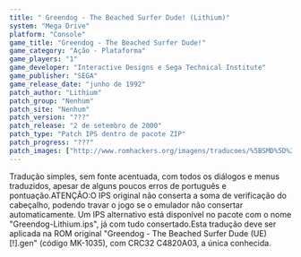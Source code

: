 ```yaml
---
title: " Greendog - The Beached Surfer Dude! (Lithium)"
system: "Mega Drive"
platform: "Console"
game_title: "Greendog - The Beached Surfer Dude!"
game_category: "Ação - Plataforma"
game_players: "1"
game_developer: "Interactive Designs e Sega Technical Institute"
game_publisher: "SEGA"
game_release_date: "junho de 1992"
patch_author: "Lithium"
patch_group: "Nenhum"
patch_site: "Nenhum"
patch_version: "???"
patch_release: "2 de setembro de 2000"
patch_type: "Patch IPS dentro de pacote ZIP"
patch_progress: "???"
patch_images: ["http://www.romhackers.org/imagens/traducoes/%5BSMD%5D%20Greendog%20-%20The%20Beached%20Surfer%20Dude%20-%20Lithium%20-%201.png","http://www.romhackers.org/imagens/traducoes/%5BSMD%5D%20Greendog%20-%20The%20Beached%20Surfer%20Dude%20-%20Lithium%20-%202.png","http://www.romhackers.org/imagens/traducoes/%5BSMD%5D%20Greendog%20-%20The%20Beached%20Surfer%20Dude%20-%20Lithium%20-%203.png"]
---
```

Tradução simples, sem fonte acentuada, com todos os diálogos e menus traduzidos, apesar de alguns poucos erros de português e pontuação.ATENÇÃO:O IPS original não conserta a soma de verificação do cabeçalho, podendo travar o jogo se o emulador não consertar automaticamente. Um IPS alternativo está disponível no pacote com o nome "Greendog-Lithium.ips", já com tudo consertado.Esta tradução deve ser aplicada na ROM original "Greendog - The Beached Surfer Dude (UE) [!].gen" (código MK-1035), com CRC32 C4820A03, a única conhecida.